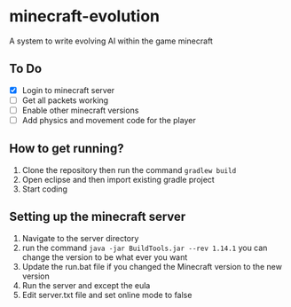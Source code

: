 # minecraft-evolution
A system to write evolving AI within the game minecraft

## To Do
- [x] Login to minecraft server
- [ ] Get all  packets working
- [ ] Enable other minecraft versions
- [ ] Add physics and movement code for the player

## How to get running?
1. Clone the repository then run the command `gradlew build`
2. Open eclipse and then import existing gradle project
3. Start coding

## Setting up the minecraft server
1. Navigate to the server directory
2. run the command `java -jar BuildTools.jar --rev 1.14.1` you can change the version to be what ever you want
3. Update the run.bat file if you changed the Minecraft version to the new version
4. Run the server and except the eula
5. Edit server.txt file and set online mode to false

